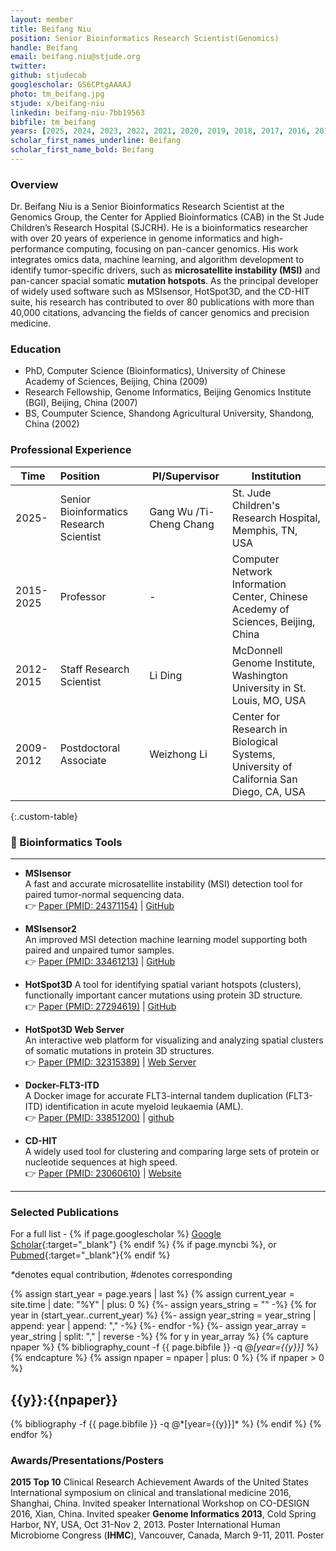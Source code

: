 ```yaml
---
layout: member
title: Beifang Niu
position: Senior Bioinformatics Research Scientist(Genomics)
handle: Beifang
email: beifang.niu@stjude.org
twitter:
github: stjudecab
googlescholar: GS6CPtgAAAAJ
photo: tm_beifang.jpg
stjude: x/beifang-niu
linkedin: beifang-niu-7bb19563
bibfile: tm_beifang
years: [2025, 2024, 2023, 2022, 2021, 2020, 2019, 2018, 2017, 2016, 2015, 2014, 2013, 2012, 2011, 2010]
scholar_first_names_underline: Beifang
scholar_first_name_bold: Beifang
---
```


### Overview

Dr. Beifang Niu is a Senior Bioinformatics Research Scientist at the Genomics Group, the Center for Applied Bioinformatics (CAB) in the St Jude Children’s Research Hospital (SJCRH). He is a bioinformatics researcher with over 20 years of experience in genome informatics and high-performance computing, focusing on pan-cancer genomics. His work integrates omics data, machine learning, and algorithm development to identify tumor-specific drivers, such as **microsatellite instability (MSI)** and pan-cancer spacial somatic **mutation hotspots**. As the principal developer of widely used software such as MSIsensor, HotSpot3D, and the CD-HIT suite, his research has contributed to over 80 publications with more than 40,000 citations, advancing the fields of cancer genomics and precision medicine.


### Education
- PhD, Computer Science (Bioinformatics), University of Chinese Academy of Sciences, Beijing, China (2009)
- Research Fellowship, Genome Informatics, Beijing Genomics Institute (BGI), Beijing, China (2007)
- BS, Coumputer Science, Shandong Agricultural University, Shandong, China (2002)

### Professional Experience

Time        | Position                   | PI/Supervisor    | Institution                                                                                      |
----------- | :-----------               | -----------      | -----------                                                                                      |
2025-       | Senior Bioinformatics Research Scientist      | Gang Wu /Ti-Cheng Chang | St. Jude Children's Research Hospital, Memphis, TN, USA                |
2015-2025   | Professor                  | -                | Computer Network Information Center, Chinese Acedemy of Sciences, Beijing, China                 |
2012-2015   | Staff Research Scientist   | Li Ding          | McDonnell Genome Institute, Washington University in St. Louis, MO, USA                          |
2009-2012   | Postdoctoral Associate     | Weizhong Li      | Center for Research in Biological Systems, University of California San Diego, CA, USA           |

{:.custom-table}

<!--more-->


### 📌 Bioinformatics Tools

---

- **MSIsensor**  
  A fast and accurate microsatellite instability (MSI) detection tool for paired tumor-normal sequencing data.  
  👉 [Paper (PMID: 24371154)](https://www.ncbi.nlm.nih.gov/pubmed/24371154) \| [GitHub](https://github.com/ding-lab/msisensor)

- **MSIsensor2**  
  An improved MSI detection machine learning model supporting both paired and unpaired tumor samples.  
  👉 [Paper (PMID: 33461213)](https://www.ncbi.nlm.nih.gov/pubmed/33461213) \| [GitHub](https://github.com/niu-lab/msisensor2)

- **HotSpot3D** 
  A tool for identifying spatial variant hotspots (clusters), functionally important cancer mutations using protein 3D structure.  
  👉 [Paper (PMID: 27294619)](https://www.ncbi.nlm.nih.gov/pubmed/27294619) \| [GitHub](https://github.com/ding-lab/hotspot3d)

- **HotSpot3D Web Server**  
  An interactive web platform for visualizing and analyzing spatial clusters of somatic mutations in protein 3D structures.  
  👉 [Paper (PMID: 32315389)](https://www.ncbi.nlm.nih.gov/pubmed/32315389) \| [Web Server](http://niulab.scgrid.cn/HotSpot3D/)

- **Docker-FLT3-ITD**  
  A Docker image for accurate FLT3-internal tandem duplication (FLT3-ITD) identification in acute myeloid leukaemia (AML).  
  👉 [Paper (PMID: 33851200)](https://www.ncbi.nlm.nih.gov/pubmed/33851200) \| [github](https://github.com/niu-lab/docker-flt3-itd)

- **CD-HIT**  
  A widely used tool for clustering and comparing large sets of protein or nucleotide sequences at high speed.  
  👉 [Paper (PMID: 23060610)](https://www.ncbi.nlm.nih.gov/pubmed/23060610) \| [Website](https://sites.google.com/view/cd-hit/home)

---


### Selected Publications

For a full list - 
{% if page.googlescholar %} [Google Scholar](https://scholar.google.com/citations?user={{page.googlescholar}}){:target="_blank"}
{% endif %} {% if page.myncbi %}, or [Pubmed](https://www.ncbi.nlm.nih.gov/myncbi/{{page.myncbi}}/bibliography/public/){:target="_blank"}{% endif %}



<nobr><em>*</em>denotes equal contribution, <em>#</em>denotes corresponding</nobr>

<div class="publications">

{% assign start_year = page.years | last %}
{% assign current_year = site.time | date: "%Y" | plus: 0 %}
{%- assign years_string = "" -%}
{% for year in (start_year..current_year) %}
    {%- assign year_string = year_string | append: year | append: "," -%}
{%- endfor -%}
{%- assign year_array = year_string | split: "," | reverse -%}
{% for y in year_array %}
  {% capture npaper %}
    {% bibliography_count -f {{ page.bibfile }} -q @*[year={{y}}]* %}
  {% endcapture %}
  {% assign npaper = npaper | plus: 0 %}
  {% if npaper > 0 %}
  <h2 class="year">{{y}}:{{npaper}}</h2>
  {% bibliography -f {{ page.bibfile }} -q @*[year={{y}}]* %}
  {% endif %}
{% endfor %}
</div>

### Awards/Presentations/Posters

**2015 Top 10** Clinical Research Achievement Awards of the United States
International symposium on clinical and translational medicine 2016, Shanghai, China. Invited speaker
International Workshop on CO-DESIGN 2016, Xian, China. Invited speaker
**Genome Informatics 2013**, Cold Spring Harbor, NY, USA, Oct 31-Nov 2, 2013. Poster
International Human Microbiome Congress (**IHMC**), Vancouver, Canada, March 9-11, 2011. Poster

